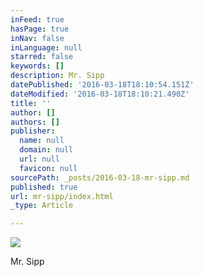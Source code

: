 ```yaml
---
inFeed: true
hasPage: true
inNav: false
inLanguage: null
starred: false
keywords: []
description: Mr. Sipp
datePublished: '2016-03-18T18:10:54.151Z'
dateModified: '2016-03-18T18:10:21.490Z'
title: ''
author: []
authors: []
publisher:
  name: null
  domain: null
  url: null
  favicon: null
sourcePath: _posts/2016-03-18-mr-sipp.md
published: true
url: mr-sipp/index.html
_type: Article

---
```

![](https://the-grid-user-content.s3-us-west-2.amazonaws.com/02790531-ac2a-4576-9965-0c2719027d74.jpg)

Mr. Sipp